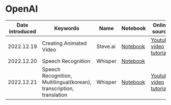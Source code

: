 # OpenAI


|Date introduced| Keywords | Name | Notebook | Online source |
|---|---|---|---|---|
|2022.12.19| Creating Animated Video | Steve.ai | [Notebook](https://github.com/MK316/Spring2023/blob/main/Animated_Video_with_AI.ipynb)|[Youtube video tutorial](https://www.youtube.com/watch?v=YZHZrKgtNbA&t=866s)|
|2022.12.20| Speech Recognition | Whisper | [Notebook](https://github.com/MK316/OpenAI/blob/main/OpenAI_Whisper_Fed_Meeting.ipynb)||
|2022.12.21| Speech Recognition, Multilingual(korean), transcription, translation |Whisper | [Notebook](https://github.com/MK316/OpenAI/blob/main/Whisper_1st.ipynb)|[Youtube video tutorial](https://www.youtube.com/watch?v=wrSelk44_Js)|
